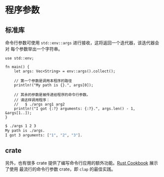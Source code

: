# 程序参数

## 标准库

命令行参数可使用 `std::env::args` 进行接收，这将返回一个迭代器，该迭代器会对
每个参数举出一个字符串。

```rust,editable
use std::env;

fn main() {
    let args: Vec<String> = env::args().collect();

    // 第一个参数是调用本程序的路径
    println!("My path is {}.", args[0]);

    // 其余的参数是被传递给程序的命令行参数。
    // 请这样调用程序：
    //   $ ./args arg1 arg2
    println!("I got {:?} arguments: {:?}.", args.len() - 1, &args[1..]);
}
```

```bash
$ ./args 1 2 3
My path is ./args.
I got 3 arguments: ["1", "2", "3"].
```

## crate

另外，也有很多 crate 提供了编写命令行应用的额外功能。[Rust Cookbook] 展示了使用
最流行的命令行参数 crate，即 `clap` 的最佳实践。

[Rust Cookbook]: https://rust-lang-nursery.github.io/rust-cookbook/app.html#ex-clap-basic
